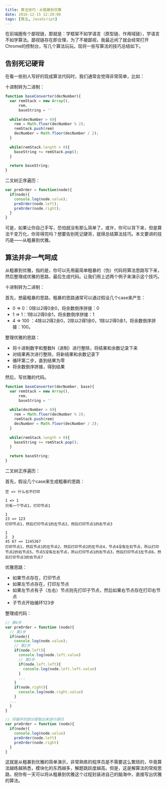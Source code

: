 ```yaml
---
title: 算法技巧：从粗暴到优雅
date: 2016-12-15 12:20:00
tags: [算法, JavaScript]
---
```


在前端圈有个鄙视链，那就是：学框架不如学语言（原型链、作用域链），学语言不如学算法。鄙视链存在即合理，为了不被鄙视，我最近闲了就会经常打开Chrome的控制台，写几个算法玩玩。现将一些写算法的技巧总结如下。

<!--more-->

## 告别死记硬背

在看一些别人写好的现成算法代码时，我们通常会觉得非常简单，比如：

十进制转为二进制：

```js
function baseConverter(decNumber){
  var remStack = new Array(),
      rem,
      baseString = ''
      
  while(decNumber > 0){
    rem = Math.floor(decNumber % 2);
    remStack.push(rem)
    decNumber = Math.floor(decNumber / 2);
  }
  
  while(remStack.length > 0){
    baseString += remStack.pop();
  }
  
  return baseString;
}
```

二叉树正序遍历：

```js
var preOrder = function(node){
  if(node){
    console.log(node.value);
    preOrder(node.left);
    preOrder(node.right);
  }
}
```

可是，如果让你自己手写，恐怕就没有那么简单了。或许，你可以背下来，但是算法千变万化，你背得完吗？想要告别死记硬背，就得总结算法技巧。本文要讲的技巧是——从粗暴到优雅。

## 算法并非一气呵成

从粗暴到优雅，指的是，你可以先用最简单粗暴的（伪）代码将算法思路写下来，然后整理成优雅的思路，最后生成代码。让我们用上述两个例子来演示这个技巧。

十进制转为二进制：

首先，想最粗暴的思路，粗暴的思路通常可以通过假设几个case来产生：

- 0 => 0：0除以2得0余0，将余数倒序拼接：0
- 1 => 1：1除以2得0余1，将余数倒序拼接：1
- 4 => 100 ：4除以2得2余0，2除以2得1余0，1除以2得0余1，将余数倒序拼接：100。


整理优雅的思路：

- 将十进制数字和整数N（进制）进行整除，将结果和余数记录下来
- 对结果再次进行整除，将新结果和余数记录下
- 循环第二步，直到结果为零
- 将余数倒序拼接，得到结果

然后，写优雅的代码。

```js
function baseConverter(decNumber, base){
  var remStack = new Array(),
      rem,
      baseString = ''
      
  while(decNumber > 0){
    rem = Math.floor(decNumber % 2);
    remStack.push(rem)
    decNumber = Math.floor(decNumber / 2);
  }
  
  while(remStack.length > 0){
    baseString += remStack.pop();
  }
  
  return baseString; 
}
```

二叉树正序遍历：

首先，假设几个case来生成粗暴的思路：

```
空 => 什么也不打印 
```

```
1 => 1 
只有一个节点1，打印节点1
```
```
1
23 => 123 
打印节点1，然后打印节点1的左节点2，然后打印节点1的右节点3
```

```
1
2  3    
45 67 => 1245367 
打印节点1，然后节点1的左节点2，然后打印节点2的左节点4，节点4没有左右节点，所以打印节点2的右节点5，节点5没有左右节点，所以打印节点1的右节点3，然后打印节点3左节点6，然后打印节点3的右节点7
```

优雅思路：

- 如果节点存在，打印节点
- 如果左节点存在，打印左节点
- 如果左节点有子（左右）节点则先打印子节点，然后如果右节点存在打印右节点
- 子节点开始循环123步

整理成代码：

```js
// 第4步
var preOrder = function (node){
  // 第1步
  if(node){
    console.log(node.value);
    // 第2步
    if(node.left){
      console.log(node.left.value)
      // 第3步
	  if(node.left.left){
	    console.log(node.left.left.value)
	  }
	  ...
    }
    if(node.right){
      console.log(node.right.value)
    }
  ...
  }
}

// 将循环的部分提取出来进行递归
var preOrder = function (node){
  if(node){
    console.log(node.value)
    preOrder(node.left)
    preOrder(node.right)
  }
}
```

这就是从粗暴到优雅的简单演示，非常熟练的程序员是不需要这么繁琐的，毕竟算法越练越熟悉，模块化的东西越多，解题跳跃度越高。但是，这是解算法的常规思路，祝你有一天可以将从粗暴到优雅这个过程封装进自己的脑海中，直接写出优雅的算法。